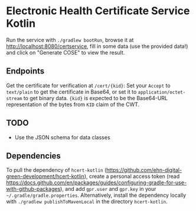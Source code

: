 # Electronic Health Certificate Service Kotlin

Run the service with `./gradlew bootRun`, browse it at <http://localhost:8080/certservice>, fill in some data (use the provided data!) and click on "Generate COSE" to view the result.

## Endpoints

Get the certificate for verification at `/cert/{kid}`: Set your `Accept` to `text/plain` to get the certificate in Base64, or set it to `application/octet-stream` to get binary data.
`{kid}` is expected to be the Base64-URL representation of the bytes from `KID` claim of the CWT.

## TODO

- Use the JSON schema for data classes

## Dependencies

To pull the dependency of `hcert-kotlin` (<https://github.com/ehn-digital-green-development/hcert-kotlin>), create a personal access token (read <https://docs.github.com/en/packages/guides/configuring-gradle-for-use-with-github-packages>), and add `gpr.user` and `gpr.key` in your `~/.gradle/gradle.properties`. Alternatively, install the dependency locally with `./gradlew publishToMavenLocal` in the directory `hcert-kotlin`.
